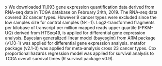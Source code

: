 x We downloaded 11,093 gene expression quantification data derived from RNA-seq data in TCGA database on February 24th, 2019. The RNA-seq data covered 32 cancer types.  However 9 cancer types were excluded since the low samples size for control samples (N<=1). Log2-transformed fragments per kilobase of transcript per million mapped reads upper quartile (FPKM-UQ) derived from HTSeq49, is applied for differential gene expression analysis. Bayesian generalized linear model (bayesglm) from ARM package (v1.10-1) was applied for differential gene expression analysis. metafor package (v2.1-0) was applied for meta-analysis cross 23 cancer types. Cox proportional hazards regression model was applied for survival analysis to TCGA overall survival times (R survival package v0.9). 
